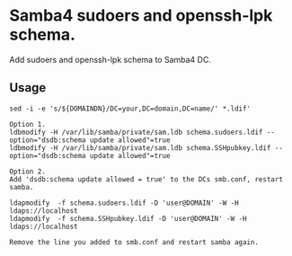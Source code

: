 Samba4 sudoers and openssh-lpk schema.
=======================================

Add sudoers and openssh-lpk schema to Samba4 DC.

Usage
-------

```
sed -i -e 's/${DOMAINDN}/DC=your,DC=domain,DC=name/' *.ldif'

Option 1.
ldbmodify -H /var/lib/samba/private/sam.ldb schema.sudoers.ldif --option="dsdb:schema update allowed"=true
ldbmodify -H /var/lib/samba/private/sam.ldb schema.SSHpubkey.ldif --option="dsdb:schema update allowed"=true

Option 2.
Add 'dsdb:schema update allowed = true' to the DCs smb.conf, restart samba.

ldapmodify  -f schema.sudoers.ldif -D 'user@DOMAIN' -W -H ldaps://localhost
ldapmodify  -f schema.SSHpubkey.ldif -D 'user@DOMAIN' -W -H ldaps://localhost

Remove the line you added to smb.conf and restart samba again. 
```
